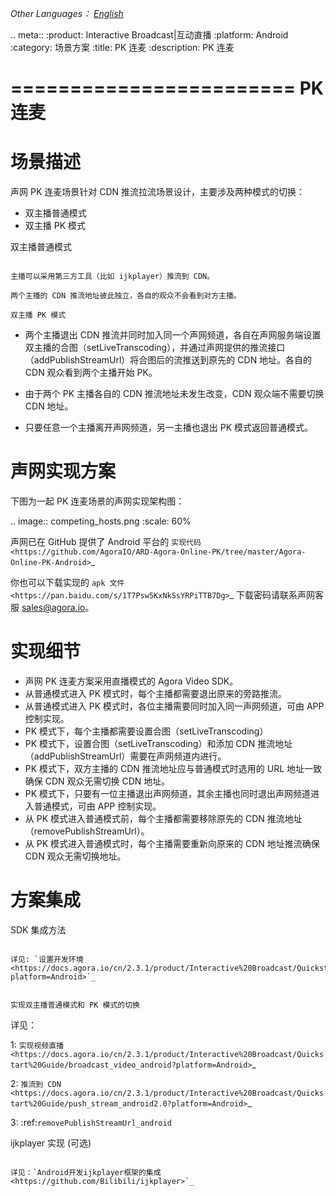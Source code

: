 

*Other Languages： [English](README.md)*

.. meta::
  :product: Interactive Broadcast|互动直播
  :platform: Android
  :category: 场景方案
  :title: PK 连麦
  :description:
   PK 连麦


========================
PK 连麦
========================

场景描述
==========================

声网 PK 连麦场景针对 CDN 推流拉流场景设计，主要涉及两种模式的切换：

* 双主播普通模式
* 双主播 PK 模式

双主播普通模式
~~~~~~~~~~~~~~~~~~

主播可以采用第三方工具（比如 ijkplayer）推流到 CDN。

两个主播的 CDN 推流地址彼此独立，各自的观众不会看到对方主播。

双主播 PK 模式
~~~~~~~~~~~~~~~~~~

- 两个主播退出 CDN 推流并同时加入同一个声网频道，各自在声网服务端设置双主播的合图（setLiveTranscoding），并通过声网提供的推流接口（addPublishStreamUrl）将合图后的流推送到原先的 CDN 地址。各自的 CDN 观众看到两个主播开始 PK。

- 由于两个 PK 主播各自的 CDN 推流地址未发生改变，CDN 观众端不需要切换 CDN 地址。

- 只要任意一个主播离开声网频道，另一主播也退出 PK 模式返回普通模式。

声网实现方案
==========================

下图为一起 PK 连麦场景的声网实现架构图：

.. image:: competing_hosts.png
   :scale: 60%

声网已在 GitHub 提供了 Android 平台的 `实现代码 <https://github.com/AgoraIO/ARD-Agora-Online-PK/tree/master/Agora-Online-PK-Android>`_

你也可以下载实现的 `apk 文件 <https://pan.baidu.com/s/1T7Psw5KxNkSsYRPiTTB7Dg>`_ 下载密码请联系声网客服 sales@agora.io。

实现细节
==========================

- 声网 PK 连麦方案采用直播模式的 Agora Video SDK。
- 从普通模式进入 PK 模式时，每个主播都需要退出原来的旁路推流。
- 从普通模式进入 PK 模式时，各位主播需要同时加入同一声网频道，可由 APP 控制实现。
- PK 模式下，每个主播都需要设置合图（setLiveTranscoding）
- PK 模式下，设置合图（setLiveTranscoding）和添加 CDN 推流地址（addPublishStreamUrl）需要在声网频道内进行。
- PK 模式下，双方主播的 CDN 推流地址应与普通模式时选用的 URL 地址一致确保 CDN 观众无需切换 CDN 地址。
- PK 模式下，只要有一位主播退出声网频道，其余主播也同时退出声网频道进入普通模式，可由 APP 控制实现。
- 从 PK 模式进入普通模式前，每个主播都需要移除原先的 CDN 推流地址（removePublishStreamUrl）。
- 从 PK 模式进入普通模式时，每个主播需要重新向原来的 CDN 地址推流确保 CDN 观众无需切换地址。


方案集成
==========================


SDK 集成方法
~~~~~~~~~~~~~~~~~~~~~~~~~~~~

详见: `设置开发环境 <https://docs.agora.io/cn/2.3.1/product/Interactive%20Broadcast/Quickstart%20Guide/broadcast_audio_android?platform=Android>`_


实现双主播普通模式和 PK 模式的切换
~~~~~~~~~~~~~~~~~~~~~~~~~~~~~~~~~

详见：

1: `实现视频直播 <https://docs.agora.io/cn/2.3.1/product/Interactive%20Broadcast/Quickstart%20Guide/broadcast_video_android?platform=Android>`_

2: `推流到 CDN <https://docs.agora.io/cn/2.3.1/product/Interactive%20Broadcast/Quickstart%20Guide/push_stream_android2.0?platform=Android>`_

3: :ref:`removePublishStreamUrl_android`

ijkplayer 实现 (可选)
~~~~~~~~~~~~~~~~~~~~~~~~~~~~

详见：`Android开发ijkplayer框架的集成 <https://github.com/Bilibili/ijkplayer>`_
